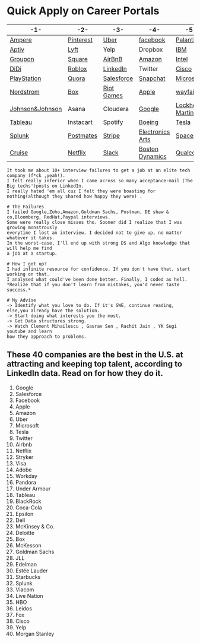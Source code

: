 # Quick Apply on Career Portals 
| -1- | -2- | -3- | -4- | -5- | -6- |
| --- | --- | --- | --- | --- |  --- |
|[Ampere](https://amperecomputing.com/apply/)|[Pinterest](https://www.pinterestcareers.com/homepage)|[Uber](https://www.uber.com/us/en/careers/)|[facebook](https://www.facebook.com/careers/)|[Palantir](https://www.palantir.com/careers/)|[waymo](https://waymo.com/joinus/)|
|[Aptiv](https://www.aptiv.com/careers)|[Lyft](https://www.lyft.com/careers)|Yelp|Dropbox|[IBM](https://careers.ibm.com/)|[ElectronicArts](https://www.ea.com/careers/careers-overview)|
|[Groupon](https://www.grouponcareers.com/ListJobs/Additional%20Locations/Seattle-WA)|[Square](https://careers.squareup.com/us/en)|[AirBnB](https://careers.airbnb.com/)|[Amazon](https://www.amazon.jobs/en)|[Intel](https://jobs.intel.com/)||
|[DiDi](https://boards.greenhouse.io/didi)|[Roblox](https://corp.roblox.com/careers/)|[LinkedIn](https://careers.linkedin.com/)|Twitter|[Cisco](https://jobs.cisco.com/)||
|[PlayStation](https://www.playstation.com/en-us/corporate/about/careers/)|[Quora](https://www.quora.com/careers)|[Salesforce](https://www.salesforce.com/company/careers/)|[Snapchat](https://www.snap.com/en-US/jobs)|[Microsoft](https://careers.microsoft.com/us/en/)||
|[Nordstrom](https://careers.nordstrom.com/)|[Box](https://careers.box.com/)|[Riot Games](https://www.riotgames.com/en/work-with-us/jobs)|[Apple](https://www.apple.com/jobs/us/)|[wayfair](https://www.wayfair.com/careers)||
|[Johnson&Johnson](http://www.jnj.ch/en/careers.html)|Asana|Cloudera|[Google](https://careers.google.com/jobs/)|[Lockheed Martin](https://www.lockheedmartinjobs.com/career-areas)||
|[Tableau](https://www.tableau.com/about/careers)|Instacart|Spotify|[Boeing](https://jobs.boeing.com/)|[Tesla](https://www.tesla.com/careers)||
|[Splunk](https://www.splunk.com/en_us/careers/search-jobs.html)|[Postmates](https://careers.postmates.com/)|[Stripe](https://stripe.com/jobs/search)|[Electronics Arts](https://www.ea.com/careers)|[SpaceX](https://www.spacex.com/careers)||
|[Cruise](https://www.getcruise.com/careers/)|[Netflix](https://jobs.netflix.com/)|[Slack](https://slack.com/careers)|[Boston Dynamics](https://www.bostondynamics.com/careers)|[Qualcomm](https://jobs.qualcomm.com/public/search.xhtml)|[dwfritz PDX](https://www.dwfritz.com/careers/job-listings/)|

```
It took me about 10+ interview failures to get a job at an elite tech company (f*ck ,yeah!). 
I felt really inferior when I came across so many acceptance-mail (The Big techs')posts on LinkedIn. 
I really hated 'em all cuz I felt they were boasting for nothing(although they shared how happy they were) .

# The Failures
I failed Google,Zoho,Amazon,Goldman Sachs, Postman, DE shaw & co,Bloomberg, RedHat,Paypal interviews. 
Some were really close misses tho. Sooner did I realize that I was growing monstrously 
everytime I lost an interview. I decided not to give up, no matter whatever it takes. 
In the worst-case, I'll end up with strong DS and Algo knowledge that will help me find 
a job at a startup.

# How I got up?
I had infinite resource for confidence. If you don't have that, start working on that. 
I analysed what could've been done better. Finally, I coded as hell.
*Realize that if you don't learn from mistakes, you'd never taste success.*

# My Advise
-> Identify what you love to do. If it's SWE, continue reading, else,you already have the solution.
-> Start doing what interests you the most.
-> Get Data structures strong.
-> Watch Clement Mihailescu , Gaurav Sen , Rachit Jain , YK Sugi youtube and learn 
how they approach to problems.
```

## These 40 companies are the best in the U.S. at attracting and keeping top talent, according to LinkedIn data. Read on for how they do it.

1. Google
2. Salesforce
3. Facebook
4. Apple
5. Amazon
6. Uber
7. Microsoft
8. Tesla
9. Twitter
10. Airbnb
11. Netflix
12. Stryker
13. Visa
14. Adobe
15. Workday
16. Pandora
17. Under Armour
18. Tableau
19. BlackRock
20. Coca-Cola
21. Epsilon
22. Dell
23. McKinsey & Co.
24. Deloitte
25. Box
26. McKesson
27. Goldman Sachs
28. JLL
29. Edelman
30. Estée Lauder 
31. Starbucks
32. Splunk
33. Viacom
34. Live Nation
35. HBO
36. Leidos
37. Fox
38. Cisco
39. Yelp
40. Morgan Stanley
